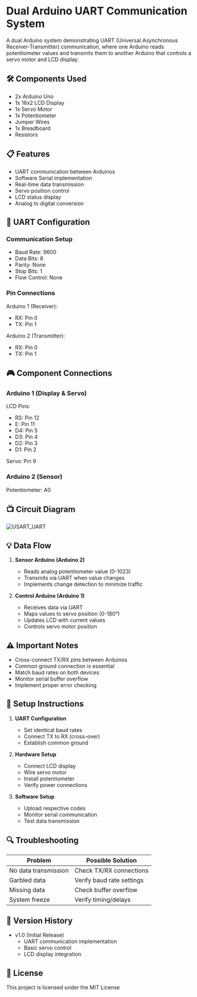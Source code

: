 # Dual Arduino UART Communication System

A dual Arduino system demonstrating UART (Universal Asynchronous Receiver-Transmitter) communication, where one Arduino reads potentiometer values and transmits them to another Arduino that controls a servo motor and LCD display.

## 🛠️ Components Used

- 2x Arduino Uno
- 1x 16x2 LCD Display
- 1x Servo Motor
- 1x Potentiometer
- Jumper Wires
- 1x Breadboard
- Resistors

## 📋 Features

- UART communication between Arduinos
- Software Serial implementation
- Real-time data transmission
- Servo position control
- LCD status display
- Analog to digital conversion

## 🔌 UART Configuration

### Communication Setup
- Baud Rate: 9600
- Data Bits: 8
- Parity: None
- Stop Bits: 1
- Flow Control: None

### Pin Connections
Arduino 1 (Receiver):
  - RX: Pin 0
  - TX: Pin 1

Arduino 2 (Transmitter):
  - RX: Pin 0
  - TX: Pin 1


## 🎮 Component Connections

### Arduino 1 (Display & Servo)
LCD Pins:
  - RS: Pin 12
  - E: Pin 11
  - D4: Pin 5
  - D3: Pin 4
  - D2: Pin 3
  - D1: Pin 2
  
Servo: Pin 9


### Arduino 2 (Sensor)
Potentiometer: A0


## 📺 Circuit Diagram

![USART_UART](https://github.com/user-attachments/assets/5dbaee06-a151-4943-bb1a-47ce11e706b8)


## 💡 Data Flow

1. **Sensor Arduino (Arduino 2)**
   - Reads analog potentiometer value (0-1023)
   - Transmits via UART when value changes
   - Implements change detection to minimize traffic

2. **Control Arduino (Arduino 1)**
   - Receives data via UART
   - Maps values to servo position (0-180°)
   - Updates LCD with current values
   - Controls servo motor position

## ⚠️ Important Notes

- Cross-connect TX/RX pins between Arduinos
- Common ground connection is essential
- Match baud rates on both devices
- Monitor serial buffer overflow
- Implement proper error checking

## 🔧 Setup Instructions

1. **UART Configuration**
   - Set identical baud rates
   - Connect TX to RX (cross-over)
   - Establish common ground

2. **Hardware Setup**
   - Connect LCD display
   - Wire servo motor
   - Install potentiometer
   - Verify power connections

3. **Software Setup**
   - Upload respective codes
   - Monitor serial communication
   - Test data transmission

## 🔍 Troubleshooting

| Problem | Possible Solution |
|---------|------------------|
| No data transmission | Check TX/RX connections |
| Garbled data | Verify baud rate settings |
| Missing data | Check buffer overflow |
| System freeze | Verify timing/delays |

## 🔄 Version History

- v1.0 (Initial Release)
  - UART communication implementation
  - Basic servo control
  - LCD display integration
 
## 📝 License

This project is licensed under the MIT License
